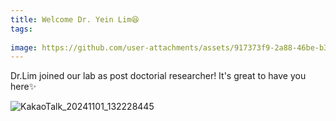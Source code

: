 ```yaml
---
title: Welcome Dr. Yein Lim😆
tags:
  
image: https://github.com/user-attachments/assets/917373f9-2a88-46be-b381-444e814cdba0
---
```


Dr.Lim joined our lab as post doctorial researcher! It's great to have you here✨

![KakaoTalk_20241101_132228445](https://github.com/user-attachments/assets/917373f9-2a88-46be-b381-444e814cdba0)

